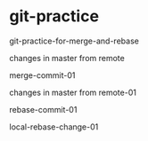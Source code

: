 # git-practice
git-practice-for-merge-and-rebase

changes in master from remote

merge-commit-01

changes in master from remote-01


rebase-commit-01

local-rebase-change-01